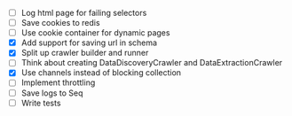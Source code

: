 - [ ] Log html page for failing selectors
- [ ] Save cookies to redis
- [ ] Use cookie container for dynamic pages
- [X] Add support for saving url in schema
- [X] Split up crawler builder and runner
- [ ] Think about creating DataDiscoveryCrawler and DataExtractionCrawler
- [X] Use channels instead of blocking collection
- [ ] Implement throttling
- [ ] Save logs to Seq
- [ ] Write tests